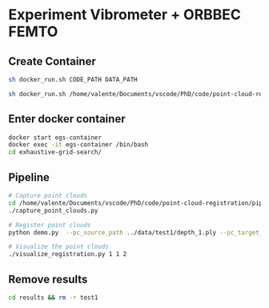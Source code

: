 # Experiment Vibrometer + ORBBEC FEMTO

## Create Container
``` bash
sh docker_run.sh CODE_PATH DATA_PATH

sh docker_run.sh /home/valente/Documents/vscode/PhD/code/point-cloud-registration/pipeline-multiview-point-cloud-acquisition/exhaustive-grid-search /home/valente/Documents/vscode/PhD/code/point-cloud-registration/pipeline-multiview-point-cloud-acquisition/data
```

## Enter docker container
```bash
docker start egs-container
docker exec -it egs-container /bin/bash
cd exhaustive-grid-search/
```

## Pipeline
``` bash
# Capture point clouds
cd /home/valente/Documents/vscode/PhD/code/point-cloud-registration/pipeline-multiview-point-cloud-acquisition/code/
./capture_point_clouds.py

# Register point clouds
python demo.py  --pc_source_path ../data/test1/depth_1.ply --pc_target_path ../data/test1/depth_2.ply

# Visualize the point clouds
./visualize_registration.py 1 1 2
```

## Remove results
``` bash
cd results && rm -r test1
```